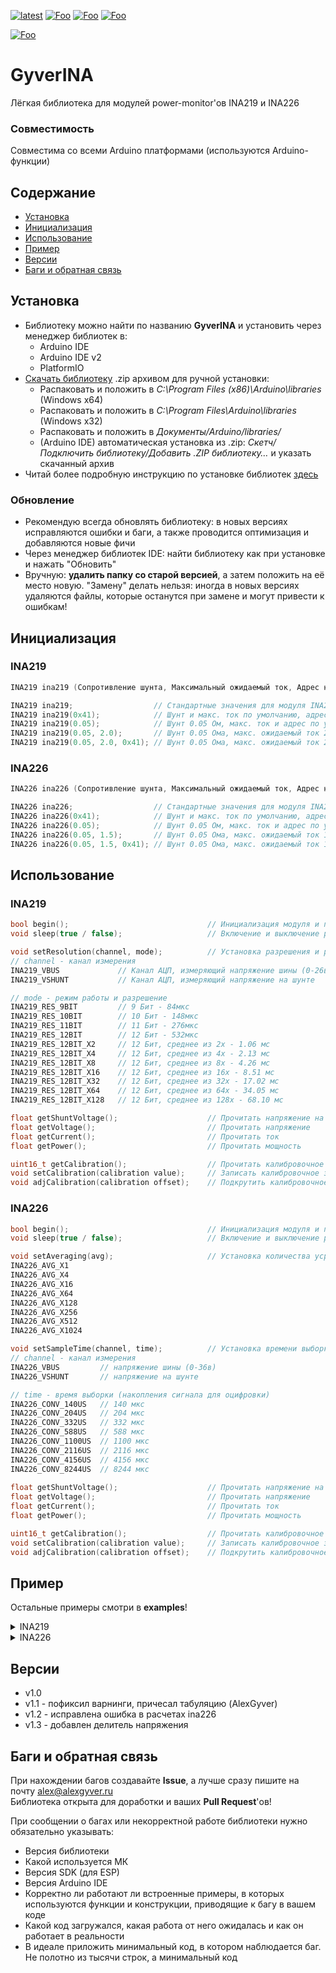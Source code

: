 [![latest](https://img.shields.io/github/v/release/GyverLibs/GyverINA.svg?color=brightgreen)](https://github.com/GyverLibs/GyverINA/releases/latest/download/GyverINA.zip)
[![Foo](https://img.shields.io/badge/Website-AlexGyver.ru-blue.svg?style=flat-square)](https://alexgyver.ru/)
[![Foo](https://img.shields.io/badge/%E2%82%BD$%E2%82%AC%20%D0%9D%D0%B0%20%D0%BF%D0%B8%D0%B2%D0%BE-%D1%81%20%D1%80%D1%8B%D0%B1%D0%BA%D0%BE%D0%B9-orange.svg?style=flat-square)](https://alexgyver.ru/support_alex/)
[![Foo](https://img.shields.io/badge/README-ENGLISH-blueviolet.svg?style=flat-square)](https://github-com.translate.goog/GyverLibs/GyverINA?_x_tr_sl=ru&_x_tr_tl=en)  

[![Foo](https://img.shields.io/badge/ПОДПИСАТЬСЯ-НА%20ОБНОВЛЕНИЯ-brightgreen.svg?style=social&logo=telegram&color=blue)](https://t.me/GyverLibs)

# GyverINA
Лёгкая библиотека для модулей power-monitor'ов INA219 и INA226

### Совместимость
Совместима со всеми Arduino платформами (используются Arduino-функции)

## Содержание
- [Установка](#install)
- [Инициализация](#init)
- [Использование](#usage)
- [Пример](#example)
- [Версии](#versions)
- [Баги и обратная связь](#feedback)

<a id="install"></a>
## Установка
- Библиотеку можно найти по названию **GyverINA** и установить через менеджер библиотек в:
    - Arduino IDE
    - Arduino IDE v2
    - PlatformIO
- [Скачать библиотеку](https://github.com/GyverLibs/GyverINA/archive/refs/heads/main.zip) .zip архивом для ручной установки:
    - Распаковать и положить в *C:\Program Files (x86)\Arduino\libraries* (Windows x64)
    - Распаковать и положить в *C:\Program Files\Arduino\libraries* (Windows x32)
    - Распаковать и положить в *Документы/Arduino/libraries/*
    - (Arduino IDE) автоматическая установка из .zip: *Скетч/Подключить библиотеку/Добавить .ZIP библиотеку…* и указать скачанный архив
- Читай более подробную инструкцию по установке библиотек [здесь](https://alexgyver.ru/arduino-first/#%D0%A3%D1%81%D1%82%D0%B0%D0%BD%D0%BE%D0%B2%D0%BA%D0%B0_%D0%B1%D0%B8%D0%B1%D0%BB%D0%B8%D0%BE%D1%82%D0%B5%D0%BA)
### Обновление
- Рекомендую всегда обновлять библиотеку: в новых версиях исправляются ошибки и баги, а также проводится оптимизация и добавляются новые фичи
- Через менеджер библиотек IDE: найти библиотеку как при установке и нажать "Обновить"
- Вручную: **удалить папку со старой версией**, а затем положить на её место новую. "Замену" делать нельзя: иногда в новых версиях удаляются файлы, которые останутся при замене и могут привести к ошибкам!


<a id="init"></a>
## Инициализация
### INA219
```cpp
INA219 ina219 (Сопротивление шунта, Максимальный ожидаемый ток, Адрес на шине I2c)

INA219 ina219;                  // Стандартные значения для модуля INA219 (0.1 Ом, 3.2А, адрес 0x40) - подойдет для одного модуля
INA219 ina219(0x41);            // Шунт и макс. ток по умолчанию, адрес 0x41 - подойдет для нескольких модулей
INA219 ina219(0.05);            // Шунт 0.05 Ом, макс. ток и адрес по умолчанию (3.2А, 0x40) - Допиленный модуль или голая м/с
INA219 ina219(0.05, 2.0);       // Шунт 0.05 Ома, макс. ожидаемый ток 2А, адрес по умолчанию (0x40) - Допиленный модуль или голая м/с
INA219 ina219(0.05, 2.0, 0x41); // Шунт 0.05 Ома, макс. ожидаемый ток 2А, адрес 0x41  - Допиленные модули или голые м/с
```
### INA226
```cpp
INA226 ina226 (Сопротивление шунта, Максимальный ожидаемый ток, Адрес на шине I2c)

INA226 ina226;                  // Стандартные значения для модуля INA226 (0.1 Ом, 0.8 А, адрес 0x40) - подойдет для одного модуля
INA226 ina226(0x41);            // Шунт и макс. ток по умолчанию, адрес 0x41 - подойдет для нескольких модулей
INA226 ina226(0.05);            // Шунт 0.05 Ом, макс. ток и адрес по умолчанию (0.8 А, 0x40) - Допиленный модуль или голая м/с
INA226 ina226(0.05, 1.5);       // Шунт 0.05 Ома, макс. ожидаемый ток 1.5 А, адрес по умолчанию (0x40) - Допиленный модуль или голая м/с
INA226 ina226(0.05, 1.5, 0x41); // Шунт 0.05 Ома, макс. ожидаемый ток 1.5 А, адрес 0x41  - Допиленные модули или голые м/с
```

<a id="usage"></a>
## Использование
### INA219
```cpp
bool begin();                               // Инициализация модуля и проверка присутствия, вернет false если INA219 не найдена
void sleep(true / false);                   // Включение и выключение режима низкого энергопотребления, в зависимости от аргумента

void setResolution(channel, mode);          // Установка разрешения и режима усреднения для измерения напряжения и тока
// channel - канал измерения
INA219_VBUS             // Канал АЦП, измеряющий напряжение шины (0-26в)
INA219_VSHUNT           // Канал АЦП, измеряющий напряжение на шунте

// mode - режим работы и разрешение
INA219_RES_9BIT         // 9 Бит - 84мкс
INA219_RES_10BIT        // 10 Бит - 148мкс 
INA219_RES_11BIT        // 11 Бит - 276мкс 
INA219_RES_12BIT        // 12 Бит - 532мкс
INA219_RES_12BIT_X2     // 12 Бит, среднее из 2х - 1.06 мс
INA219_RES_12BIT_X4     // 12 Бит, среднее из 4х - 2.13 мс
INA219_RES_12BIT_X8     // 12 Бит, среднее из 8х - 4.26 мс
INA219_RES_12BIT_X16    // 12 Бит, среднее из 16х - 8.51 мс
INA219_RES_12BIT_X32    // 12 Бит, среднее из 32х - 17.02 мс
INA219_RES_12BIT_X64    // 12 Бит, среднее из 64х - 34.05 мс
INA219_RES_12BIT_X128   // 12 Бит, среднее из 128х - 68.10 мс

float getShuntVoltage();                    // Прочитать напряжение на шунте
float getVoltage();                         // Прочитать напряжение
float getCurrent();                         // Прочитать ток
float getPower();                           // Прочитать мощность

uint16_t getCalibration();                  // Прочитать калибровочное значение (после старта рассчитывается автоматически)
void setCalibration(calibration value);     // Записать калибровочное значение 	(можно хранить его в EEPROM)	 		
void adjCalibration(calibration offset);    // Подкрутить калибровочное значение на указанное значение (можно менять на ходу)
```
### INA226
```cpp
bool begin();                               // Инициализация модуля и проверка присутствия, вернет false если INA226 не найдена
void sleep(true / false);                   // Включение и выключение режима низкого энергопотребления в зависимости от аргумента

void setAveraging(avg);                     // Установка количества усреднений измерений (см. таблицу ниже)
INA226_AVG_X1
INA226_AVG_X4
INA226_AVG_X16
INA226_AVG_X64
INA226_AVG_X128
INA226_AVG_X256
INA226_AVG_X512
INA226_AVG_X1024

void setSampleTime(channel, time);          // Установка времени выборки напряжения и тока (INA226_VBUS / INA226_VSHUNT), по умолчанию INA226_CONV_1100US
// channel - канал измерения
INA226_VBUS         // напряжение шины (0-36в)
INA226_VSHUNT       // напряжение на шунте

// time - время выборки (накопления сигнала для оцифровки)
INA226_CONV_140US   // 140 мкс
INA226_CONV_204US   // 204 мкс
INA226_CONV_332US   // 332 мкс
INA226_CONV_588US   // 588 мкс
INA226_CONV_1100US  // 1100 мкс
INA226_CONV_2116US  // 2116 мкс
INA226_CONV_4156US  // 4156 мкс
INA226_CONV_8244US  // 8244 мкс
    
float getShuntVoltage();                    // Прочитать напряжение на шунте
float getVoltage();                         // Прочитать напряжение
float getCurrent();                         // Прочитать ток
float getPower();                           // Прочитать мощность

uint16_t getCalibration();                  // Прочитать калибровочное значение (после старта рассчитывается автоматически)
void setCalibration(calibration value);     // Записать калибровочное значение 	(можно хранить его в EEPROM)	 		
void adjCalibration(calibration offset);    // Подкрутить калибровочное значение на указанное значение (можно менять на ходу)
```

<a id="example"></a>
## Пример
Остальные примеры смотри в **examples**!

<details>
<summary>INA219</summary>

```cpp
#include <GyverINA.h>

// Создаем обьект: INA219 ina(Сопротивление шунта, Макс. ожидаемый ток, I2c адрес);
// INA219 ina(0x41);              // Стандартные настройки для модуля, но измененный адрес
// INA219 ina(0.05f);             // Стандартный адрес и макс. ток, но другой шунт (0.05 Ом)
// INA219 ina(0.05f, 2.0f);       // Стандартный адрес, но другой шунт (0.05 Ом) и макс. ожидаемый ток (2А)
// INA219 ina(0.05f, 2.0f, 0x41); // Полностью настраиваемый вариант, ручное указание параметров
INA219 ina;                       // Стандартный набор параметров для Arduino модуля (0.1, 3.2, 0x40)

void setup() {
  // Открываем последовательный порт
  Serial.begin(9600);
  Serial.print(F("INA219..."));

  // Проверяем наличие и инициализируем INA219
  if (ina.begin()) {
    Serial.println(F("connected!"));
  } else {
    Serial.println(F("not found!"));
    while (1);
  }

  // Можно веревести в режим сна, вызвав .sleep с аргументом true, чтобы разбудить - вызываем повторно с указанием false
  // ina.sleep(true);   // Усыпить INA219
  // ina.sleep(false);  // Разбудить INA219

  // INA219 имеет возможность встроенной калибровки измерения тока, при помощи специального калибровочного значения
  // После запуска библиотека автоматически рассчитает и запишет калибровочное значение на основе введенных данных
  // Полученное значение можно прочитать, используя метод .getCalibration(); для изменения и/или сохранения в EEPROM
  Serial.print(F("Calibration value: ")); Serial.println(ina.getCalibration());
  // Далее полученное значение можно изменять для подстройки под реальное сопротивление шунта и сохранять в EEPROM
  // Чтобы записать калибровочное значение в INA219 существует метод .setCalibration(value);
  // ina.setCalibration(ina.getCalibration() + 10); // Прочитать-модифицировать-записать калибровочное значение
  // Так же, можно использовать метод .adjCalibration(offset); для подстройки калибровки без непосредственного чтения
  // ina.adjCalibration(10);  // Увеличить калибровочное значение на 10
  // ina.adjCalibration(-20); // Уменьшить калибровочное значение на 20
  // Можно хранить в EEPROM и загружать в INA219 именно смещение калибровки вместо непосредственного значения

  // Так же имеется возможность выбрать разрешение АЦП (9-12 Бит) и включить встроенное усреднение измерений
  // Выбор настроек для измерения напряжения и тока разделены и определяются константами INA219_VBUS или INA219_VSHUNT
  // Усреднение увеличивает время измерений, снижая шумы измерений, доступно только для 12ти битного режима
  // ina.setResolution(INA219_VBUS, INA219_RES_10BIT); // Измеряем напряжение в 10ти битном режиме, 12 бит по умолчанию
  // Использование пониженного разрешения ускоряет измерения (см. таблицу в INA219.h), но НЕ рекомендуется
  // Использование встроенного усреднения крайне рекомендуется для повышения стабильности показаний на шумной нагрузке
  ina.setResolution(INA219_VBUS, INA219_RES_12BIT_X4);      // Напряжение в 12ти битном режиме + 4х кратное усреднение
  ina.setResolution(INA219_VSHUNT, INA219_RES_12BIT_X128);  // Ток в 12ти битном режиме + 128х кратное усреднение
  
  Serial.println("");
}

void loop() {
  // Читаем напряжение
  Serial.print(F("Voltage: "));
  Serial.print(ina.getVoltage(), 3);
  Serial.println(F(" V"));

  // Читаем ток
  Serial.print(F("Current: "));
  Serial.print(ina.getCurrent(), 3);
  Serial.println(F(" A"));

  // Читаем мощность
  Serial.print(F("Power: "));
  Serial.print(ina.getPower(), 3);
  Serial.println(F(" W"));

  // Читаем напряжение на шунте
  Serial.print(F("Shunt voltage: "));
  Serial.print(ina.getShuntVoltage(), 6);
  Serial.println(F(" V"));

  Serial.println("");
  delay(1000);
}
```
</details>
<details>
<summary>INA226</summary>

```cpp
#include <GyverINA.h>

/*
   Внимание!!! Пределы измерения напряжения шунта у INA226 = +/- 81.92 мВ
   При использовании модуля INA226 с шунтом 0.1 Ом макс. измеряемый ток будет I ~ 820 мА
   При использовании другого шунта, рекомендуется рассчитать его так, чтобы падение напряжения не превышало 82мВ!

   Пример:
   Макс. ожидаемый ток = 5 A
   Предел падения напряжения на шунте = 80 мВ
   R шунта = 0.08 В / 5 А = 0,016 Ом
   Шунт должен иметь сопротивление 0.016 Ом (160 мОм)
*/

// Создаем обьект: INA226 ina(Сопротивление шунта, Макс. ожидаемый ток, I2c адрес);
// INA226 ina(0x41);              // Стандартные настройки для модуля, но измененный адрес
// INA226 ina(0.05f);             // Стандартный адрес и макс. ток, но другой шунт (0.05 Ом)
// INA226 ina(0.05f, 1.5f);       // Стандартный адрес, но другой шунт (0.05 Ом) и макс. ожидаемый ток (1.5 А)
// INA226 ina(0.05f, 1.5f, 0x41); // Полностью настраиваемый вариант, ручное указание параметров
INA226 ina;                       // Стандартный набор параметров для Arduino модуля (0.1, 0.8, 0x40)

void setup() {
  // Открываем последовательный порт
  Serial.begin(9600);
  Serial.print(F("INA226..."));

  // Проверяем наличие и инициализируем INA226
  if (ina.begin()) {
    Serial.println(F("connected!"));
  } else {
    Serial.println(F("not found!"));
    while (1);
  }

  // Можно веревести в режим сна, вызвав .sleep с аргументом true, чтобы разбудить - вызываем повторно с указанием false
  // ina.sleep(true);   // Усыпить INA226
  // ina.sleep(false);  // Разбудить INA226

  // INA226 имеет возможность встроенной калибровки измерения тока, при помощи специального калибровочного значения
  // После запуска библиотека автоматически рассчитает и запишет калибровочное значение на основе введенных данных
  // Полученное значение можно прочитать, используя метод .getCalibration(); для изменения и/или сохранения в EEPROM
  Serial.print(F("Calibration value: ")); Serial.println(ina.getCalibration());
  // Далее полученное значение можно изменять для подстройки под реальное сопротивление шунта и сохранять в EEPROM
  // Чтобы записать калибровочное значение в INA226 существует метод .setCalibration(value);
  // ina.setCalibration(ina.getCalibration() + 10); // Прочитать-модифицировать-записать калибровочное значение
  // Так же, можно использовать метод .adjCalibration(offset); для подстройки калибровки без непосредственного чтения
  // ina.adjCalibration(10);  // Увеличить калибровочное значение на 10
  // ina.adjCalibration(-20); // Уменьшить калибровочное значение на 20
  // Можно хранить в EEPROM и загружать в INA226 именно смещение калибровки вместо непосредственного значения

  // Для повышения помехозащищенности INA226 имеет возможность настроить время выборки напряжения и тока
  // INA226 будет захватывать "кусок" сигнала выбранной продолжительности, что повысит точность на шумном сигнале
  // По умолчанию выборка занимает 1100 мкс, но может быть изменена методом .setSampleTime(канал, время);
  // Варианты времени выборки см. в таблице (файл INA226.h)
  ina.setSampleTime(INA226_VBUS, INA226_CONV_2116US);   // Повысим время выборки напряжения вдвое
  ina.setSampleTime(INA226_VSHUNT, INA226_CONV_8244US); // Повысим время выборки тока в 8 раз

  // Так же имеется возможность использовать встроенное усреднение выборок
  // Усреднение применяется и для напряжения и для тока и пропорционально увеличивает время оцифровки
  // Рекомендуется на шумной нагрузке, устанавливается методом .setAveraging(кол-во усреднений) (см. таблицу в INA226.h)
  ina.setAveraging(INA226_AVG_X4); // Включим встроенное 4х кратное усреднение, по умолчанию усреднения нет 

  Serial.println("");
}

void loop() {
  // Читаем напряжение
  Serial.print(F("Voltage: "));
  Serial.print(ina.getVoltage(), 3);
  Serial.println(F(" V"));

  // Читаем ток
  Serial.print(F("Current: "));
  Serial.print(ina.getCurrent(), 3);
  Serial.println(F(" A"));

  // Читаем мощность
  Serial.print(F("Power: "));
  Serial.print(ina.getPower(), 3);
  Serial.println(F(" W"));

  // Читаем напряжение на шунте
  Serial.print(F("Shunt voltage: "));
  Serial.print(ina.getShuntVoltage(), 6);
  Serial.println(F(" V"));

  Serial.println("");
  delay(1000);
}

```
</details>

<a id="versions"></a>
## Версии
- v1.0
- v1.1 - пофиксил варнинги, причесал табуляцию (AlexGyver)
- v1.2 - исправлена ошибка в расчетах ina226
- v1.3 - добавлен делитель напряжения


<a id="feedback"></a>
## Баги и обратная связь
При нахождении багов создавайте **Issue**, а лучше сразу пишите на почту [alex@alexgyver.ru](mailto:alex@alexgyver.ru)  
Библиотека открыта для доработки и ваших **Pull Request**'ов!


При сообщении о багах или некорректной работе библиотеки нужно обязательно указывать:
- Версия библиотеки
- Какой используется МК
- Версия SDK (для ESP)
- Версия Arduino IDE
- Корректно ли работают ли встроенные примеры, в которых используются функции и конструкции, приводящие к багу в вашем коде
- Какой код загружался, какая работа от него ожидалась и как он работает в реальности
- В идеале приложить минимальный код, в котором наблюдается баг. Не полотно из тысячи строк, а минимальный код
